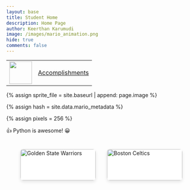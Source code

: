 ```yaml
---
layout: base
title: Student Home 
description: Home Page
author: Keerthan Karumudi
image: /images/mario_animation.png
hide: true
comments: false
---
```


<table>
    <tr>
        <td><img src="{{site.baseurl}}/images/logo.png" height="60" title="Tools" alt=""></td>
        <td><a href="{{site.baseurl}}/accomplishments">Accomplishments</a></td>
    </tr>
</table>

<!-- Liquid:  statements -->

<!-- Include submenu from _includes to top of pages -->

<!--- Concatenation of site URL to frontmatter image  --->
{% assign sprite_file = site.baseurl | append: page.image %}
<!--- Has is a list variable containing mario metadata for sprite --->
{% assign hash = site.data.mario_metadata %}  
<!--- Size width/height of Sprit images --->
{% assign pixels = 256 %}

<!--- HTML for page contains <p> tag named "Mario" and class properties for a "sprite"  -->

<p id="mario" class="sprite"></p>
  
<!--- Embedded Cascading Style Sheet (CSS) rules, 
        define how HTML elements look 
--->
<style>

  /*CSS style rules for the id and class of the sprite...
  */
  .sprite {
    height: {{pixels}}px;
    width: {{pixels}}px;
    background-image: url('{{sprite_file}}');
    background-repeat: no-repeat;
  }

  /*background position of sprite element
  */
  #mario {
    background-position: calc({{animations[0].col}} * {{pixels}} * -1px) calc({{animations[0].row}} * {{pixels}}* -1px);
  }
</style>

<!--- Embedded executable code--->
<script>
  ////////// convert YML hash to javascript key:value objects /////////

  var mario_metadata = {}; //key, value object
  {% for key in hash %}  
  
  var key = "{{key | first}}"  //key
  var values = {} //values object
  values["row"] = {{key.row}}
  values["col"] = {{key.col}}
  values["frames"] = {{key.frames}}
  mario_metadata[key] = values; //key with values added

  {% endfor %}

  ////////// game object for player /////////

  class Mario {
    constructor(meta_data) {
      this.tID = null;  //capture setInterval() task ID
      this.positionX = 0;  // current position of sprite in X direction
      this.currentSpeed = 0;
      this.marioElement = document.getElementById("mario"); //HTML element of sprite
      this.pixels = {{pixels}}; //pixel offset of images in the sprite, set by liquid constant
      this.interval = 100; //animation time interval
      this.obj = meta_data;
      this.marioElement.style.position = "absolute";
    }

    animate(obj, speed) {
      let frame = 0;
      const row = obj.row * this.pixels;
      this.currentSpeed = speed;

      this.tID = setInterval(() => {
        const col = (frame + obj.col) * this.pixels;
        this.marioElement.style.backgroundPosition = `-${col}px -${row}px`;
        this.marioElement.style.left = `${this.positionX}px`;

        this.positionX += speed;
        frame = (frame + 1) % obj.frames;

        const viewportWidth = window.innerWidth;
        if (this.positionX > viewportWidth - this.pixels) {
          document.documentElement.scrollLeft = this.positionX - viewportWidth + this.pixels;
        }
      }, this.interval);
    }

    startWalking() {
      this.stopAnimate();
      this.animate(this.obj["Walk"], 3);
    }

    startRunning() {
      this.stopAnimate();
      this.animate(this.obj["Run1"], 6);
    }

    startPuffing() {
      this.stopAnimate();
      this.animate(this.obj["Puff"], 0);
    }

    startCheering() {
      this.stopAnimate();
      this.animate(this.obj["Cheer"], 0);
    }

    startFlipping() {
      this.stopAnimate();
      this.animate(this.obj["Flip"], 0);
    }

    startResting() {
      this.stopAnimate();
      this.animate(this.obj["Rest"], 0);
    }

    stopAnimate() {
      clearInterval(this.tID);
    }
  }

  const mario = new Mario(mario_metadata);

  ////////// event control /////////

  window.addEventListener("keydown", (event) => {
    if (event.key === "ArrowRight") {
      event.preventDefault();
      if (event.repeat) {
        mario.startCheering();
      } else {
        if (mario.currentSpeed === 0) {
          mario.startWalking();
        } else if (mario.currentSpeed === 3) {
          mario.startRunning();
        }
      }
    } else if (event.key === "ArrowLeft") {
      event.preventDefault();
      if (event.repeat) {
        mario.stopAnimate();
      } else {
        mario.startPuffing();
      }
    }
  });

  //touch events that enable animations
  window.addEventListener("touchstart", (event) => {
    event.preventDefault(); // prevent default browser action
    if (event.touches[0].clientX > window.innerWidth / 2) {
      // move right
      if (currentSpeed === 0) { // if at rest, go to walking
        mario.startWalking();
      } else if (currentSpeed === 3) { // if walking, go to running
        mario.startRunning();
      }
    } else {
      // move left
      mario.startPuffing();
    }
  });

  //stop animation on window blur
  window.addEventListener("blur", () => {
    mario.stopAnimate();
  });

  //start animation on window focus
  window.addEventListener("focus", () => {
     mario.startFlipping();
  });

  //start animation on page load or page refresh
  document.addEventListener("DOMContentLoaded", () => {
    // adjust sprite size for high pixel density devices
    const scale = window.devicePixelRatio;
    const sprite = document.querySelector(".sprite");
    sprite.style.transform = `scale(${0.2 * scale})`;
    mario.startResting();
  });
</script>

👍 Python is awesome! 😀

<style>
    .logo-container {
        display: inline-block;
        margin: 20px;
        text-align: center;
    }
    .logo-container img {
        width: 200px;
        height: auto;
    }
    .logo-container p {
        font-size: 18px;
        font-weight: bold;
    }
</style>

<div style="display: flex; flex-wrap: wrap; justify-content: center; margin-top: 20px;">

  <!-- Golden State Warriors logo -->
  <div style="background-color: white; border-radius: 8px; box-shadow: 0 4px 8px rgba(0, 0, 0, 0.1); margin: 15px; width: 200px; overflow: hidden; transition: transform 0.2s;">
      <img src="https://upload.wikimedia.org/wikipedia/en/0/01/Golden_State_Warriors_logo.svg" alt="Golden State Warriors" style="width: 100%; height: auto;">
      <div style="padding: 10px; font-size: 18px; font-weight: bold; color: #555;">Golden State Warriors</div>
  </div>

  <!-- Boston Celtics logo -->
  <div style="background-color: white; border-radius: 8px; box-shadow: 0 4px 8px rgba(0, 0, 0, 0.1); margin: 15px; width: 200px; overflow: hidden; transition: transform 0.2s;">
      <img src="https://upload.wikimedia.org/wikipedia/en/8/8f/Boston_Celtics.svg" alt="Boston Celtics" style="width: 100%; height: auto;">
      <div style="padding: 10px; font-size: 18px; font-weight: bold; color: #555;">Boston Celtics</div>
  </div>

<div id="game"></div>

<script>
// JavaScript for Minesweeper Game

document.addEventListener('DOMContentLoaded', function () {
    const gridSize = 10; // Grid size (10x10)
    const mineCount = 15; // Number of mines
    const grid = document.getElementById("game");
    const cells = [];
    let gameOver = false;

    function createBoard() {
        grid.innerHTML = '';
        cells.length = 0;
        gameOver = false;

        // Create grid
        for (let i = 0; i < gridSize; i++) {
            const row = [];
            for (let j = 0; j < gridSize; j++) {
                const cell = document.createElement("button");
                cell.classList.add("cell");
                cell.dataset.x = i;
                cell.dataset.y = j;
                cell.addEventListener('click', () => handleClick(i, j));
                row.push(cell);
                grid.appendChild(cell);
            }
            cells.push(row);
        }

        // Randomly place mines
        let minesPlaced = 0;
        while (minesPlaced < mineCount) {
            const x = Math.floor(Math.random() * gridSize);
            const y = Math.floor(Math.random() * gridSize);
            if (!cells[x][y].classList.contains('mine')) {
                cells[x][y].classList.add('mine');
                minesPlaced++;
            }
        }

        // Calculate numbers for each cell
        for (let i = 0; i < gridSize; i++) {
            for (let j = 0; j < gridSize; j++) {
                if (!cells[i][j].classList.contains('mine')) {
                    const count = countMinesAround(i, j);
                    if (count > 0) cells[i][j].textContent = count;
                }
            }
        }
    }

    function countMinesAround(x, y) {
        let count = 0;
        for (let i = -1; i <= 1; i++) {
            for (let j = -1; j <= 1; j++) {
                const newX = x + i;
                const newY = y + j;
                if (newX >= 0 && newX < gridSize && newY >= 0 && newY < gridSize) {
                    if (cells[newX][newY].classList.contains('mine')) count++;
                }
            }
        }
        return count;
    }

    function handleClick(x, y) {
        if (gameOver || cells[x][y].classList.contains('revealed')) return;

        cells[x][y].classList.add('revealed');
        if (cells[x][y].classList.contains('mine')) {
            revealMines();
            alert('Game Over! You clicked on a mine.');
            gameOver = true;
        } else if (cells[x][y].textContent === '') {
            revealEmpty(x, y);
        }

        // Check if the game is won
        if (checkWin()) {
            alert('Congratulations! You won!');
            gameOver = true;
        }
    }

    function revealMines() {
        for (let i = 0; i < gridSize; i++) {
            for (let j = 0; j < gridSize; j++) {
                if (cells[i][j].classList.contains('mine')) {
                    cells[i][j].classList.add('revealed');
                    cells[i][j].textContent = '💣';
                }
            }
        }
    }

    function revealEmpty(x, y) {
        for (let i = -1; i <= 1; i++) {
            for (let j = -1; j <= 1; j++) {
                const newX = x + i;
                const newY = y + j;
                if (newX >= 0 && newX < gridSize && newY >= 0 && newY < gridSize) {
                    if (!cells[newX][newY].classList.contains('revealed') && !cells[newX][newY].classList.contains('mine')) {
                        cells[newX][newY].classList.add('revealed');
                        if (cells[newX][newY].textContent === '') {
                            revealEmpty(newX, newY);
                        }
                    }
                }
            }
        }
    }

    function checkWin() {
        for (let i = 0; i < gridSize; i++) {
            for (let j = 0; j < gridSize; j++) {
                if (!cells[i][j].classList.contains('mine') && !cells[i][j].classList.contains('revealed')) {
                    return false;
                }
            }
        }
        return true;
    }

    createBoard();
});
</script>

<style>
/* CSS for Minesweeper Game */

#game {
    display: grid;
    grid-template-columns: repeat(10, 40px);
    gap: 2px;
    margin-top: 20px;
}

.cell {
    width: 40px;
    height: 40px;
    background-color: #e0e0e0;
    border: none;
    font-size: 18px;
    cursor: pointer;
    transition: background-color 0.2s;
}

.cell.revealed {
    background-color: #fff;
    border: 1px solid #ccc;
    cursor: default;
}

.cell.mine.revealed {
    color: red;
    font-size: 24px;
}
</style>
